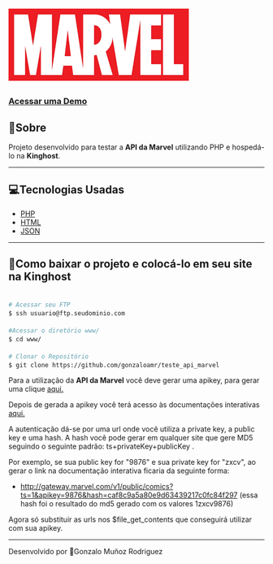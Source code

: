<h1 aling= "center">
    <img src="images/nova-logo-marvel.png">
</h1>

<h3>
    <a href="https://www.gonzalorodriguez.tech">Acessar uma Demo</a>
</h3>


## 📖Sobre

Projeto desenvolvido para testar a **API da Marvel** utilizando PHP e hospedá-lo na **Kinghost**.

---

## 💻Tecnologias Usadas

- [PHP](https://www.php.net/manual/pt_BR/index.php)
- [HTML](https://developer.mozilla.org/pt-BR/docs/Web/HTML)
- [JSON](https://www.json.org/json-pt.html)

---

## 📂Como baixar o projeto e colocá-lo em seu site na Kinghost

````bash

# Acessar seu FTP
$ ssh usuario@ftp.seudominio.com

#Acessar o diretório www/
$ cd www/

# Clonar o Repositório
$ git clone https://github.com/gonzaloamr/teste_api_marvel

````
Para a utilização da **API da Marvel** você deve gerar uma apikey, para gerar uma clique [aqui.](https://developer.marvel.com/account)

Depois de gerada a apikey você terá acesso às documentações interativas [aqui.](https://developer.marvel.com/docs)

A autenticação dá-se por uma url onde você utiliza a private key, a public key e uma hash. A hash você pode gerar em qualquer site que gere MD5 seguindo o seguinte padrão: ts+privateKey+publicKey . 

Por exemplo, se sua public key for "9876" e sua private key for "zxcv", ao gerar o link na documentação interativa ficaria da seguinte forma:

- http://gateway.marvel.com/v1/public/comics?ts=1&apikey=9876&hash=caf8c9a5a80e9d63439217c0fc84f297 (essa hash foi o resultado do md5 gerado com os valores 1zxcv9876)

Agora só substituir as urls nos $file_get_contents que conseguirá utilizar com sua apikey.


---

Desenvolvido por 👑Gonzalo Muñoz Rodriguez